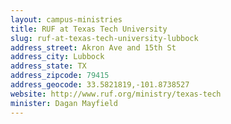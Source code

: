 ```yaml
---
layout: campus-ministries
title: RUF at Texas Tech University
slug: ruf-at-texas-tech-university-lubbock
address_street: Akron Ave and 15th St
address_city: Lubbock
address_state: TX
address_zipcode: 79415
address_geocode: 33.5821819,-101.8738527
website: http://www.ruf.org/ministry/texas-tech
minister: Dagan Mayfield
---
```



